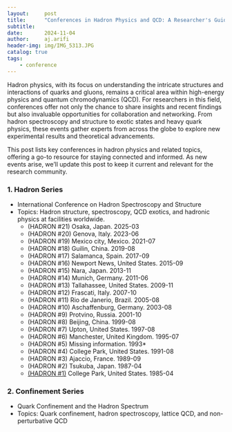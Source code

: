 ```yaml
---
layout:     post
title:      "Conferences in Hadron Physics and QCD: A Researcher's Guide"
subtitle:   
date:       2024-11-04
author:     aj.arifi
header-img: img/IMG_5313.JPG
catalog: true
tags:
    - conference
---
```


Hadron physics, with its focus on understanding the intricate structures and interactions of quarks and gluons, 
remains a critical area within high-energy physics and quantum chromodynamics (QCD). 
For researchers in this field, conferences offer not only the chance to share insights 
and recent findings but also invaluable opportunities for collaboration and networking. 
From hadron spectroscopy and structure to exotic states and heavy quark physics, 
these events gather experts from across the globe to explore new experimental results and theoretical advancements.

This post lists key conferences in hadron physics and related topics, offering a go-to resource for staying connected and informed. 
As new events arise, we’ll update this post to keep it current and relevant for the research community.

### 1. Hadron Series
  - International Conference on Hadron Spectroscopy and Structure 
  - Topics: Hadron structure, spectroscopy, QCD exotics, and hadronic physics at facilities worldwide.
    - (HADRON #21) Osaka, Japan. 2025-03 
    - (HADRON #20) Genova, Italy. 2023-06 
    - (HADRON #19) Mexico city, Mexico. 2021-07 
    - (HADRON #18) Guilin, China. 2019-08 
    - (HADRON #17) Salamanca, Spain. 2017-09 
    - (HADRON #16) Newport News, United States. 2015-09 
    - (HADRON #15) Nara, Japan. 2013-11 
    - (HADRON #14) Munich, Germany. 2011-06 
    - (HADRON #13) Tallahassee, United States. 2009-11 
    - (HADRON #12) Frascati, Italy. 2007-10 
    - (HADRON #11) Rio de Janerio, Brazil. 2005-08 
    - (HADRON #10) Aschaffenburg, Germany. 2003-08 
    - (HADRON #9) Protvino, Russia. 2001-10 
    - (HADRON #8) Beijing, China. 1999-08 
    - (HADRON #7) Upton, United States. 1997-08 
    - (HADRON #6) Manchester, United Kingdom. 1995-07 
    - (HADRON #5) Missing information. 1993* 
    - (HADRON #4) College Park, United States. 1991-08 
    - (HADRON #3) Ajaccio, France. 1989-09 
    - (HADRON #2) Tsukuba, Japan. 1987-04 
    - [(HADRON #1)](https://inspirehep.net/conferences/965770) College Park, United States. 1985-04 


### 2. Confinement Series
  - Quark Confinement and the Hadron Spectrum
  - Topics: Quark confinement, hadron spectroscopy, lattice QCD, and non-perturbative QCD
